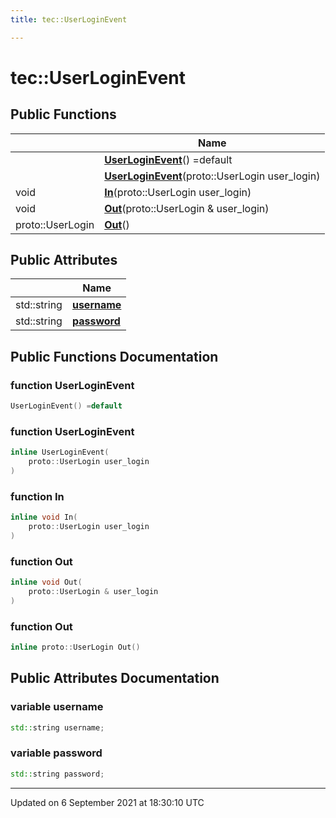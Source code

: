 ```yaml
---
title: tec::UserLoginEvent

---
```


# tec::UserLoginEvent





## Public Functions

|                | Name           |
| -------------- | -------------- |
| | **[UserLoginEvent](/engine/Classes/structtec_1_1_user_login_event/#function-userloginevent)**() =default |
| | **[UserLoginEvent](/engine/Classes/structtec_1_1_user_login_event/#function-userloginevent)**(proto::UserLogin user_login) |
| void | **[In](/engine/Classes/structtec_1_1_user_login_event/#function-in)**(proto::UserLogin user_login) |
| void | **[Out](/engine/Classes/structtec_1_1_user_login_event/#function-out)**(proto::UserLogin & user_login) |
| proto::UserLogin | **[Out](/engine/Classes/structtec_1_1_user_login_event/#function-out)**() |

## Public Attributes

|                | Name           |
| -------------- | -------------- |
| std::string | **[username](/engine/Classes/structtec_1_1_user_login_event/#variable-username)**  |
| std::string | **[password](/engine/Classes/structtec_1_1_user_login_event/#variable-password)**  |

## Public Functions Documentation

### function UserLoginEvent

```cpp
UserLoginEvent() =default
```


### function UserLoginEvent

```cpp
inline UserLoginEvent(
    proto::UserLogin user_login
)
```


### function In

```cpp
inline void In(
    proto::UserLogin user_login
)
```


### function Out

```cpp
inline void Out(
    proto::UserLogin & user_login
)
```


### function Out

```cpp
inline proto::UserLogin Out()
```


## Public Attributes Documentation

### variable username

```cpp
std::string username;
```


### variable password

```cpp
std::string password;
```


-------------------------------

Updated on  6 September 2021 at 18:30:10 UTC